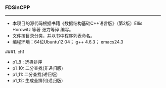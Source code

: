 ### FDSinCPP
------

* 本项目的源代码根据书籍《数据结构基础C++语言版》（第2版）Ellis Horowitz 等著 张力等译 编写。
* 文件按目录分类，并以书中程序列表命名。
* 编程环境：64位Ubuntu12.04； g++ 4.6.3； emacs24.3
	

###1. ch1
* p1_8 : 选择排序
* p1_10: 二分查找(非递归版)
* p1_11: 二分查找(递归版)
* p1_12: 生成全排列(递归版)
